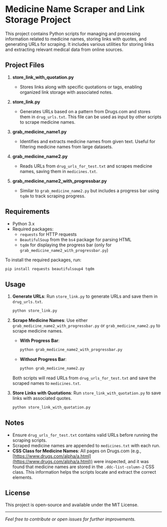 
# Medicine Name Scraper and Link Storage Project

This project contains Python scripts for managing and processing information related to medicine names, storing links with quotes, and generating URLs for scraping. It includes various utilities for storing links and extracting relevant medical data from online sources.

## Project Files

1. **store_link_with_quotation.py**  
   - Stores links along with specific quotations or tags, enabling organized link storage with associated notes.

2. **store_link.py**  
   - Generates URLs based on a pattern from Drugs.com and stores them in `drug_urls.txt`. This file can be used as input by other scripts to scrape medicine names.

3. **grab_medicine_name1.py**  
   - Identifies and extracts medicine names from given text. Useful for filtering medicine names from large datasets.

4. **grab_medicine_name2.py**  
   - Reads URLs from `drug_urls_for_test.txt` and scrapes medicine names, saving them in `medicines.txt`.

5. **grab_medicine_name2_with_progressbar.py**  
   - Similar to `grab_medicine_name2.py` but includes a progress bar using `tqdm` to track scraping progress.

## Requirements

- Python 3.x
- Required packages:
  - `requests` for HTTP requests
  - `BeautifulSoup` from the `bs4` package for parsing HTML
  - `tqdm` for displaying the progress bar (only for `grab_medicine_name2_with_progressbar.py`)

To install the required packages, run:

```bash
pip install requests beautifulsoup4 tqdm
```

## Usage

1. **Generate URLs**:
   Run `store_link.py` to generate URLs and save them in `drug_urls.txt`.

   ```bash
   python store_link.py
   ```

2. **Scrape Medicine Names**:
   Use either `grab_medicine_name2_with_progressbar.py` or `grab_medicine_name2.py` to scrape medicine names.

   - **With Progress Bar**:
     ```bash
     python grab_medicine_name2_with_progressbar.py
     ```
   - **Without Progress Bar**:
     ```bash
     python grab_medicine_name2.py
     ```
   Both scripts will read URLs from `drug_urls_for_test.txt` and save the scraped names to `medicines.txt`.

3. **Store Links with Quotations**:
   Run `store_link_with_quotation.py` to save links with associated quotes.

   ```bash
   python store_link_with_quotation.py
   ```

## Notes

- Ensure `drug_urls_for_test.txt` contains valid URLs before running the scraping scripts.
- Scraped medicine names are appended to `medicines.txt` with each run.
- **CSS Class for Medicine Names**: All pages on Drugs.com (e.g., [https://www.drugs.com/alpha/a.html](https://www.drugs.com/alpha/a.html)) were inspected, and it was found that medicine names are stored in the `.ddc-list-column-2` CSS class. This information helps the scripts locate and extract the correct elements.

## License

This project is open-source and available under the MIT License.

---

*Feel free to contribute or open issues for further improvements.*
